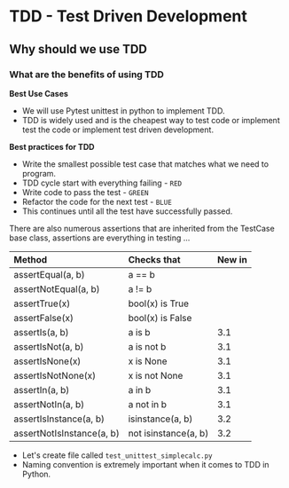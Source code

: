 # TDD - Test Driven Development
## Why should we use TDD
### What are the benefits of using TDD

**Best Use Cases**
- We will use Pytest unittest in python to implement TDD.
- TDD is widely used and is the cheapest way to test code or implement test the code or implement test driven development.

**Best practices for TDD**
- Write the smallest possible test case that matches what we need to program.
- TDD cycle start with everything failing - `RED`
- Write code to pass the test - `GREEN`
- Refactor the code for the next test - `BLUE`
- This continues until all the test have successfully passed.

There are also numerous assertions that are inherited from the TestCase base class, assertions are everything in testing ...

|Method |   Checks that|   New in |
|:---|:---|:---|
|assertEqual(a, b)        | a == b              ||
|assertNotEqual(a, b)     |    a != b              ||  
|assertTrue(x)            |    bool(x) is True     ||  
|assertFalse(x)           |    bool(x) is False    ||  
|assertIs(a, b)           |    a is b             |3.1|
|assertIsNot(a, b)        |    a is not b          |3.1|
|assertIsNone(x)          |    x is None           |3.1|
|assertIsNotNone(x)       |    x is not None       |3.1|
|assertIn(a, b)           |    a in b              |3.1|
|assertNotIn(a, b)        |    a not in b         |3.1|
|assertIsInstance(a, b)   |    isinstance(a, b)    |3.2|
|assertNotIsInstance(a, b)|    not isinstance(a, b)|3.2| 

- Let's create file called `test_unittest_simplecalc.py`
- Naming convention is extremely important when it comes to TDD in Python.
